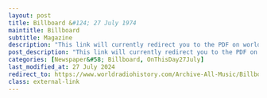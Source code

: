 ```yaml
---
layout: post
title: Billboard &#124; 27 July 1974
maintitle: Billboard
subtitle: Magazine
description: "This link will currently redirect you to the PDF on worldradiohistory.com page 104 of the PDF shows Lena was at 91 in the charts with her single Ma! (He's Making Eyes at me)."
post_description: "This link will currently redirect you to the PDF on worldradiohistory.com page 104 of the PDF shows Lena was at 91 in the charts with her single Ma! (He's Making Eyes at me)."
categories: [Newspaper&#58; Billboard, OnThisDay27July]
last_modified_at: 27 July 2024
redirect_to: https://www.worldradiohistory.com/Archive-All-Music/Billboard/70s/1974/Billboard%201974-07-27.pdf#page=104
class: external-link
---
```


